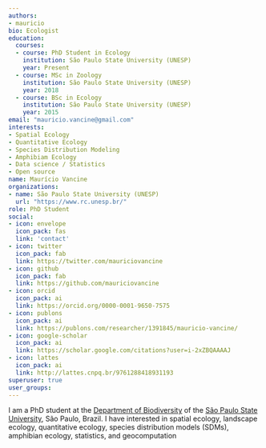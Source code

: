 ```yaml
---
authors:
- mauricio
bio: Ecologist
education:
  courses:
  - course: PhD Student in Ecology
    institution: São Paulo State University (UNESP)
    year: Present
  - course: MSc in Zoology
    institution: São Paulo State University (UNESP)
    year: 2018
  - course: BSc in Ecology
    institution: São Paulo State University (UNESP)
    year: 2015
email: "mauricio.vancine@gmail.com"
interests:
- Spatial Ecology
- Quantitative Ecology
- Species Distribution Modeling
- Amphibiam Ecology
- Data science / Statistics
- Open source
name: Maurício Vancine
organizations:
- name: São Paulo State University (UNESP)
  url: "https://www.rc.unesp.br/"
role: PhD Student
social:
- icon: envelope
  icon_pack: fas
  link: 'contact'
- icon: twitter
  icon_pack: fab
  link: https://twitter.com/mauriciovancine
- icon: github
  icon_pack: fab
  link: https://github.com/mauriciovancine
- icon: orcid
  icon_pack: ai
  link: https://orcid.org/0000-0001-9650-7575
- icon: publons
  icon_pack: ai
  link: https://publons.com/researcher/1391845/mauricio-vancine/
- icon: google-scholar
  icon_pack: ai
  link: https://scholar.google.com/citations?user=i-2xZBQAAAAJ
- icon: lattes
  icon_pack: ai
  link: http://lattes.cnpq.br/9761288418931193
superuser: true
user_groups:
---
```


I am a PhD student at the [Department of Biodiversity](https://ib.rc.unesp.br/#!/departamentos/ecologia/) of the [São Paulo State University](https://ib.rc.unesp.br/#!/), São Paulo, Brazil. I have interested in spatial ecology, landscape ecology, quantitative ecology, species distribution models (SDMs), amphibian ecology, statistics, and geocomputation
